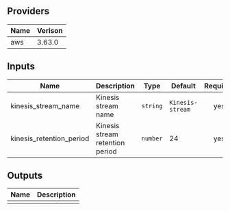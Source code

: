 ## Providers

| Name | Verison |
|------|---------|
| aws  |  3.63.0 |


## Inputs

| Name | Description | Type | Default | Required |
|------|-------------|------|---------|:--------:|
| kinesis_stream_name | Kinesis stream name | `string` | `Kinesis-stream` | yes |
| kinesis_retention_period | Kinesis stream retention period | `number` | 24 | yes |

## Outputs

| Name | Description |
|------|-------------|
|      |             |